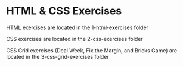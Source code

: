 # HTML & CSS Exercises

HTML exercises are located in the 1-html-exercises folder

CSS exercises are located in the 2-css-exercises folder

CSS Grid exercises (Deal Week, Fix the Margin, and Bricks Game) are located in the 3-css-grid-exercises folder